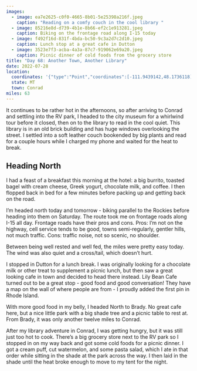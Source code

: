 ```yaml
---
images:
  - image: ea7e2625-c0f0-4665-8b01-5e25398a216f.jpeg
    caption: "Reading on a comfy couch in the cool library "
  - image: 85216e8d-d739-4b1e-8b66-ef2c1e913281.jpeg
    caption: Biking on the frontage road along I-15 today
  - image: f492f16d-831f-4bda-bc50-9c3a2d7c2d10.jpeg
    caption: Lunch stop at a great cafe in Dutton
  - image: 3523e7f3-acba-4a3a-87c7-919062e69a20.jpeg
    caption: Picnic dinner of cold foods from the grocery store
title: "Day 68: Another Town, Another Library"
date: 2022-07-28
location:
  coordinates: '{"type":"Point","coordinates":[-111.9439142,48.1736118]}'
  state: MT
  town: Conrad
miles: 63
---
```

It continues to be rather hot in the afternoons, so after arriving to Conrad and settling into the RV park, I headed to the city museum for a whirlwind tour before it closed, then on to the library to read in the cool quiet. This library is in an old brick building and has huge windows overlooking the street. I settled into a soft leather couch bookended by big plants and read for a couple hours while I charged my phone and waited for the heat to break. 

## Heading North

I had a feast of a breakfast this morning at the hotel: a big burrito, toasted bagel with cream cheese, Greek yogurt, chocolate milk, and coffee. I then flopped back in bed for a few minutes before packing up and getting back on the road.

I’m headed north today and tomorrow - biking parallel to the Rockies before heading into them on Saturday. The route took me on frontage roads along I-15 all day. Frontage roads have their pros and cons. Pros: I’m not on the highway, cell service tends to be good, towns semi-regularly, gentler hills, not much traffic. Cons: traffic noise, not so scenic, no shoulder. 

Between being well rested and well fed, the miles were pretty easy today. The wind was also quiet and a cross/tail, which doesn’t hurt. 

I stopped in Dutton for a lunch break. I was originally looking for a chocolate milk or other treat to supplement a picnic lunch, but then saw a great looking cafe in town and decided to head there instead. Lily Bean Cafe turned out to be a great stop - good food and good conversation! They have a map on the wall of where people are from - I proudly added the first pin in Rhode Island. 

With more good food in my belly, I headed North to Brady. No great cafe here, but a nice little park with a big shade tree and a picnic table to rest at. From Brady, it was only another twelve miles to Conrad. 

After my library adventure in Conrad, I was getting hungry, but it was still just too hot to cook. There’s a big grocery store next to the RV park so I stopped in on my way back and got some cold foods for a picnic dinner. I got a cream puff, cut watermelon, and some pasta salad, which I ate in that order while sitting in the shade at the park across the way. I then laid in the shade until the heat broke enough to move to my tent for the night. 